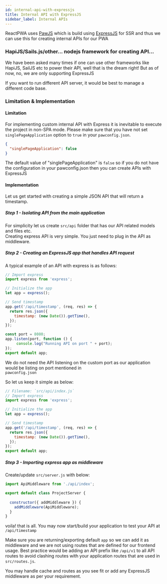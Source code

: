 ```yaml
---
id: internal-api-with-expressjs
title: Internal API with ExpressJS
sidebar_label: Internal APIs
---
```


ReactPWA uses [PawJS](https://github.com/Atyantik/pawjs/) which is build using 
[ExpressJS](https://expressjs.com/) 
for SSR and thus we can use this for creating internal APIs for our PWA 
 
### HapiJS/Sails.js/other... nodejs framework for creating API...
We have been asked many times if one can use other frameworks like HapiJS, SailJS etc to power their API, well that is the dream right! But as of now, 
no, we are only supporting ExpressJS

If you want to run different API server, it would be best to manage a different code base.  

### Limitation &amp; Implementation 

#### Limitation
For implementing custom internal API with Express it is inevitable to execute the project in non-SPA mode.
Please make sure that you have not set `singlePageApplication` option to `true` in your `pawconfig.json`.    
  
```json
{
  "singlePageApplication": false 
}
```
The default value of "singlePageApplication" is `false` so if you do not have the configuration 
in your pawconfig.json then you can create APIs with ExpressJS

#### Implementation
Let us get started with creating a simple JSON API that will return a timestamp.  
##### Step 1 - Isolating API from the main application
For simplicity let us create `src/api` folder that has our API related models and files etc.  
Creating express API is very simple. You just need to plug in the API as middleware.

##### Step 2 - Creating an ExpressJS app that handles API request   
A typical example of an API with express is as follows:
```javascript
// Import express
import express from 'express';

// Initialize the app
let app = express();

// Send timestamp
app.get('/api/timestamp', (req, res) => {
  return res.json({
    timestamp: (new Date()).getTime(),
  });
});

const port = 8080;
app.listen(port, function () {
     console.log("Running API on port " + port);
});
export default app;
```

We do not need the API listening on the custom port as our application would be listing on port mentioned in  
`pawconfig.json`  

So let us keep it simple as below:
```javascript
// Filename: `src/api/index.js`
// Import express
import express from 'express';

// Initialize the app
let app = express();

// Send timestamp
app.get('/api/timestamp', (req, res) => {
  return res.json({
    timestamp: (new Date()).getTime(),
  });
});
export default app;
```
##### Step 3 - Importing express app as middleware 
Create/update `src/server.js` with below:
```javascript
import ApiMiddleware from './api/index';

export default class ProjectServer {
  
  constructor({ addMiddleware }) {
    addMiddleware(ApiMiddleware);
  }
}

```
voila! that is all. You may now start/build your application to test your API at `/api/timestamp` 

Make sure you are returning/exporting default `app` so we can add it as middleware and we are not using routes that are defined for our frontend usage.
Best practice would be adding an API prefix like `/api/v1` to all API routes to avoid clashing routes with your application routes that are used in `src/routes.js`.

You may handle cache and routes as you see fit or add any ExpressJS middleware as per your requirement.  

<script async src="//pagead2.googlesyndication.com/pagead/js/adsbygoogle.js"></script>
<ins class="adsbygoogle"
     style="display:block"
     data-ad-client="ca-pub-7586505628408924"
     data-ad-slot="5652642939"
     data-ad-format="auto"></ins>
<script>
(adsbygoogle = window.adsbygoogle || []).push({});
</script>
